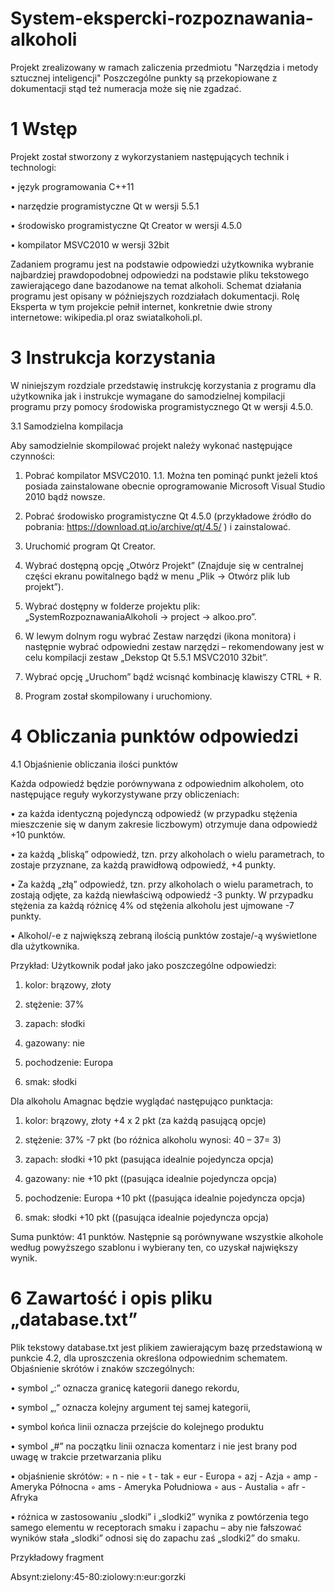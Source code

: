 # System-ekspercki-rozpoznawania-alkoholi

Projekt zrealizowany w ramach zaliczenia przedmiotu "Narzędzia i metody sztucznej inteligencji"
Poszczególne punkty są przekopiowane z dokumentacji stąd też numeracja może się nie zgadzać.


# 1 Wstęp 
Projekt został stworzony z wykorzystaniem następujących technik i technologi: 

  • język programowania C++11 
  
  • narzędzie programistyczne Qt w wersji 5.5.1 
  
  • środowisko programistyczne Qt Creator w wersji 4.5.0 
  
  • kompilator MSVC2010 w wersji 32bit
  
  
Zadaniem programu jest na podstawie odpowiedzi użytkownika wybranie najbardziej prawdopodobnej odpowiedzi na podstawie pliku tekstowego zawierającego dane bazodanowe na temat alkoholi. Schemat działania programu jest opisany w późniejszych rozdziałach dokumentacji. Rolę Eksperta w tym projekcie pełnił internet, konkretnie dwie strony internetowe: wikipedia.pl oraz swiatalkoholi.pl.



# 3 Instrukcja korzystania 

W niniejszym rozdziale przedstawię instrukcję korzystania z programu dla użytkownika jak i instrukcje wymagane do samodzielnej kompilacji programu przy pomocy środowiska programistycznego Qt w wersji 4.5.0.

3.1 Samodzielna kompilacja

Aby samodzielnie skompilować projekt należy wykonać następujące czynności: 

1. Pobrać kompilator  MSVC2010. 1.1. Można ten pominąć punkt jeżeli ktoś posiada zainstalowane obecnie oprogramowanie Microsoft Visual Studio 2010 bądź nowsze. 

2. Pobrać środowisko programistyczne Qt 4.5.0 (przykładowe źródło do pobrania: https://download.qt.io/archive/qt/4.5/ ) i zainstalować. 

3. Uruchomić program Qt Creator. 

4. Wybrać dostępną opcję „Otwórz Projekt” (Znajduje się w centralnej części ekranu powitalnego bądź w menu „Plik → Otwórz plik lub projekt”). 

5. Wybrać dostępny w folderze projektu plik: „SystemRozpoznawaniaAlkoholi → project → alkoo.pro”. 

6. W lewym dolnym rogu wybrać Zestaw narzędzi (ikona monitora) i następnie wybrać odpowiedni zestaw narzędzi – rekomendowany jest w celu kompilacji zestaw „Dekstop Qt 5.5.1 MSVC2010 32bit”. 

7. Wybrać opcję „Uruchom” bądź wcisnąć kombinację klawiszy CTRL + R. 

8. Program został skompilowany i uruchomiony.


# 4 Obliczania punktów odpowiedzi

4.1 Objaśnienie obliczania ilości punktów 

Każda odpowiedź będzie porównywana z odpowiednim alkoholem, oto następujące reguły wykorzystywane przy obliczeniach:

• za każda identyczną  pojedynczą odpowiedź (w przypadku stężenia mieszczenie się w danym zakresie liczbowym) otrzymuje dana odpowiedź +10 punktów. 

• za każdą „bliską” odpowiedź, tzn. przy alkoholach o wielu parametrach, to zostaje przyznane, za każdą prawidłową odpowiedź, +4 punkty. 

• Za każdą „złą” odpowiedź, tzn. przy alkoholach o wielu parametrach, to zostają odjęte, za każdą niewłaściwą odpowiedź -3 punkty. W przypadku stężenia za każdą różnicę 4% od stężenia alkoholu jest ujmowane -7 punkty. 

• Alkohol/-e z największą zebraną ilością punktów zostaje/-ą wyświetlone dla użytkownika.


Przykład: Użytkownik podał jako jako poszczególne odpowiedzi: 

1. kolor: brązowy, złoty 

2. stężenie: 37% 

3. zapach: słodki 

4. gazowany: nie 

5. pochodzenie: Europa 

6. smak: słodki

Dla alkoholu Amagnac będzie wyglądać następująco punktacja: 

1. kolor: brązowy, złoty +4 x 2 pkt (za każdą pasującą opcje) 

2. stężenie: 37% -7 pkt (bo różnica alkoholu wynosi: 40 – 37= 3) 

3. zapach: słodki +10 pkt (pasująca idealnie pojedyncza opcja) 

4. gazowany: nie +10 pkt ((pasująca idealnie pojedyncza opcja)

5. pochodzenie: Europa +10 pkt ((pasująca idealnie pojedyncza opcja) 

6. smak: słodki +10 pkt ((pasująca idealnie pojedyncza opcja) 

Suma punktów: 41 punktów. Następnie są porównywane wszystkie alkohole według powyższego szablonu i wybierany ten, co uzyskał największy wynik.


# 6 Zawartość i opis pliku „database.txt” 

Plik tekstowy database.txt jest plikiem zawierającym bazę przedstawioną w punkcie 4.2, dla uproszczenia określona odpowiednim schematem. Objaśnienie skrótów i znaków szczególnych: 

• symbol „:” oznacza granicę kategorii danego rekordu, 

• symbol „,” oznacza kolejny argument tej samej kategorii, 

• symbol końca linii oznacza przejście do kolejnego produktu 

• symbol „#” na początku linii oznacza komentarz i nie jest brany pod uwagę w trakcie przetwarzania pliku 

• objaśnienie skrótów: 
    ◦ n - nie 
    ◦ t - tak 
    ◦ eur - Europa
    ◦ azj - Azja
    ◦ amp - Ameryka Północna 
    ◦ ams - Ameryka Południowa 
    ◦ aus - Austalia 
    ◦ afr - Afryka 
    
• różnica w zastosowaniu „slodki” i „slodki2” wynika z powtórzenia tego samego elementu w receptorach smaku i zapachu – aby nie fałszować wyników stała „slodki” odnosi się do zapachu zaś „slodki2” do smaku. 

Przykładowy fragment

Absynt:zielony:45-80:ziolowy:n:eur:gorzki
